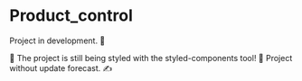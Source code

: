 # Product_control
Project in development. 🚧

🚨 The project is still being styled with the styled-components tool! 🔧
Project without update forecast. ✍
